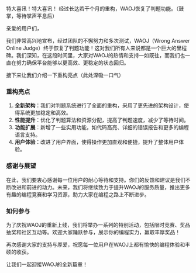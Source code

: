 
特大喜讯！特大喜讯！
经过长达若干个月的重构，WAOJ恢复了判题功能。（鼓掌，等待掌声平息后）

亲爱的用户们，

我们非常高兴地宣布，经过团队的不懈努力和多次测试，WAOJ（Wrong Answer Online Judge）终于恢复了判题功能！这对我们所有人来说都是一个巨大的里程碑。我们深知，在这段时间里，大家对WAOJ的热情和支持一如既往，而我们也一直在努力确保平台能够以更高效、更稳定的状态回归。

接下来让我们介绍一下重构亮点（此处深吸一口气）
### 重构亮点

1. **全新架构**：我们对判题系统进行了全面的重构，采用了更先进的架构设计，使得系统更加稳定和高效。
2. **性能提升**：优化了判题算法和资源分配，提高了判题速度，减少了等待时间。
3. **功能扩展**：新增了一些实用功能，如代码高亮、详细的错误报告和更多的编程语言支持。
4. **用户体验**：改进了用户界面，使得操作更加直观和便捷，提升了整体用户体验。


### 感谢与展望

在此，我们要衷心感谢每一位用户的耐心等待和支持。你们的反馈和建议是我们不断改进和前进的动力。未来，我们将继续致力于提升WAOJ的服务质量，推出更多有趣的编程竞赛和学习资源，助力大家在编程之路上不断进步。

### 如何参与

为了庆祝WAOJ的重新上线，我们将举办一系列的特别活动，包括限时竞赛、奖品抽奖和社区互动等。欢迎大家踊跃参与，展示你的编程实力，赢取丰厚奖品！

再次感谢大家的支持与厚爱，祝愿每一位用户在WAOJ上都有愉快的编程体验和丰硕的收获。

让我们一起迎接WAOJ的全新篇章！
